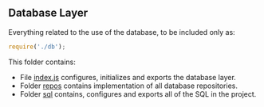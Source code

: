 ## Database Layer

Everything related to the use of the database, to be included only as:

```js
require('./db');
```

This folder contains:

* File [index.js](./index.js) configures, initializes and exports the database layer.
* Folder [repos](./repos) contains implementation of all database repositories.
* Folder [sql](./sql) contains, configures and exports all of the SQL in the project.
